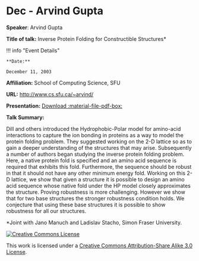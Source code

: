 # Dec - Arvind Gupta

**Speaker**: Arvind Gupta

**Title of talk:** Inverse Protein Folding for Constructible Structures\*

!!! info "Event Details"
    
    
    **Date:**
    
    December 11, 2003

**Affiliation:** School of Computing Science, SFU

**URL:** <http://www.cs.sfu.ca/~arvind/>

**Presentation:** [Download :material-file-pdf-box:](https://drive.google.com/file/d/1QFrYIvFwtsafinLB5oQcAPmwg9EFTFvy/view?usp=sharing)

**Talk Summary:**

Dill and others introduced the Hydrophobic-Polar model for amino-acid interactions to capture the ion bonding in proteins as a way to model the protein folding problem. They suggested working on the 2-D lattice so as to gain a deeper understanding of the structures that may arise. Subsequently a number of authors began studying the inverse protein folding problem. Here, a native protein fold is specified and an amino acid sequence is required that exhibits this fold. Furthermore, the sequence should be robust in that it should not have any other minimum energy fold. Working on this 2-D lattice, we show that given a structure it is possible to design an amino acid sequence whose native fold under the HP model closely approximates the structure. Proving robustness is more challenging. However we show that for two base structures the stronger robustness condition holds. We conjecture that using these base structures it is possible to show robustness for all our structures.

\*Joint with Jano Manuch and Ladislav Stacho, Simon Fraser University.

[![Creative Commons License](http://i.creativecommons.org/l/by-sa/3.0/80x15.png)](http://creativecommons.org/licenses/by-sa/3.0/)

This work is licensed under a [Creative Commons Attribution-Share Alike 3.0 License](http://creativecommons.org/licenses/by-sa/3.0/).

